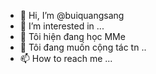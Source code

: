 - 👋 Hi, I’m @buiquangsang
- 👀 I’m interested in ...
- 🌱 Tôi hiện đang học  MMe
- 💞️ Tôi đang muốn cộng tác tn ..
- 📫 How to reach me ...

<!---
buiquangsang/buiquangsang is a ✨ special ✨ repository because its `README.md` (this file) appears on your GitHub profile.
You can click the Preview link to take a look at your changes.
--->
